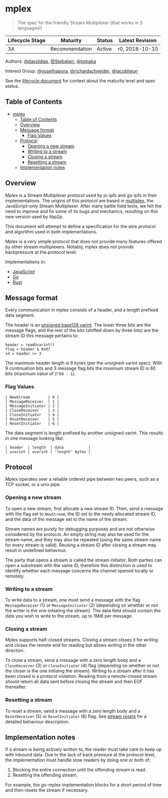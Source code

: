 # mplex

> The spec for the friendly Stream Multiplexer (that works in 3 languages!)

| Lifecycle Stage | Maturity       | Status | Latest Revision |
|-----------------|----------------|--------|-----------------|
| 3A              | Recommendation | Active | r0, 2018-10-10  |

Authors: [@daviddias], [@Stebalien], [@tomaka]

Interest Group: [@yusefnapora], [@richardschneider], [@jacobheun]

[@daviddias]: https://github.com/daviddias
[@Stebalien]: https://github.com/Stebalien
[@tomaka]: https://github.com/tomaka
[@yusefnapora]: https://github.com/yusefnapora
[@richardschneider]: https://github.com/richardschneider
[@jacobheun]: https://github.com/jacobheun

See the [lifecycle document][lifecycle-spec] for context about the maturity level
and spec status.

[lifecycle-spec]: https://github.com/libp2p/specs/blob/master/00-framework-01-spec-lifecycle.md

## Table of Contents

- [mplex](#mplex)
    - [Table of Contents](#table-of-contents)
    - [Overview](#overview)
    - [Message format](#message-format)
        - [Flag Values](#flag-values)
    - [Protocol](#protocol)
        - [Opening a new stream](#opening-a-new-stream)
        - [Writing to a stream](#writing-to-a-stream)
        - [Closing a stream](#closing-a-stream)
        - [Resetting a stream](#resetting-a-stream)
    - [Implementation notes](#implementation-notes)

## Overview

Mplex is a Stream Multiplexer protocol used by js-ipfs and go-ipfs in their implementations. The origins of this protocol are based in [multiplex](https://github.com/maxogden/multiplex), the JavaScript-only Stream Multiplexer. After many battle field tests, we felt the need to improve and fix some of its bugs and mechanics, resulting on this new version used by libp2p.

This document will attempt to define a specification for the wire protocol and algorithm used in both implementations.

Mplex is a very simple protocol that does not provide many features offered by other stream multiplexers. Notably, mplex does not provide backpressure at the protocol level.

Implementations in:

- [JavaScript](https://github.com/libp2p/js-libp2p-mplex)
- [Go](https://github.com/libp2p/go-mplex)
- [Rust](https://github.com/libp2p/rust-libp2p/tree/master/muxers/mplex)

## Message format

Every communication in mplex consists of a header, and a length prefixed data segment.

The header is an [unsigned base128 varint](https://github.com/multiformats/unsigned-varint). The lower three bits are the message flags, and the rest of the bits (shifted down by three bits) are the stream ID this message pertains to:

```
header = readUvarint()
flag = header & 0x07
id = header >> 3
```

The maximum header length is 9 bytes (per the unsigned-varint spec). With 9 continuation bits and 3 message flag bits the maximum stream ID is 60 bits (maximum value of `2^60 - 1`).

### Flag Values

```
| NewStream        | 0 |
| MessageReceiver  | 1 |
| MessageInitiator | 2 |
| CloseReceiver    | 3 |
| CloseInitiator   | 4 |
| ResetReceiver    | 5 |
| ResetInitiator   | 6 |
```

The data segment is length prefixed by another unsigned varint. This results in one message looking like:

```
| header  | length  | data           |
| uvarint | uvarint | 'length' bytes |
```

## Protocol

Mplex operates over a reliable ordered pipe between two peers, such as a TCP socket, or a unix pipe.

### Opening a new stream

To open a new stream, first allocate a new stream ID. Then, send a message with the flag set to `NewStream`, the ID set to the newly allocated stream ID, and the data of the message set to the name of the stream.

Stream names are purely for debugging purposes and are not otherwise considered by the protocol. An empty string may also be used for the stream name, and they may also be repeated (using the same stream name for every stream is valid). Reusing a stream ID after closing a stream may result in undefined behaviour.

The party that opens a stream is called the stream initiator. Both parties can open a substream with the same ID, therefore this distinction is used to identify whether each message concerns the channel opened locally or remotely.

### Writing to a stream

To write data to a stream, one must send a message with the flag `MessageReceiver` (1) or `MessageInitiator` (2) (depending on whether or not the writer is the one initiating the stream). The data field should contain the data you wish to write to the stream, up to 1MiB per message.

### Closing a stream

Mplex supports half-closed streams. Closing a stream closes it for writing and closes the remote end for reading but allows writing in the other direction.

To close a stream, send a message with a zero length body and a `CloseReceiver` (3) or `CloseInitiator` (4) flag (depending on whether or not the closer is the one initiaing the stream). Writing to a stream after it has been closed is a protocol violation. Reading from a remote-closed stream should return all data sent before closing the stream and then EOF thereafter.

### Resetting a stream

To reset a stream, send a message with a zero length body and a `ResetReceiver` (5) or `ResetInitiator` (6) flag.
See [stream resets](../connections/README.md#resets) for a detailed behaviour description.

## Implementation notes

If a stream is being actively written to, the reader must take care to keep up with inbound data. Due to the lack of back pressure at the protocol level, the implementation must handle slow readers by doing one or both of:

1. Blocking the entire connection until the offending stream is read.
2. Resetting the offending stream.

For example, the go-mplex implementation blocks for a short period of time and then resets the stream if necessary.
